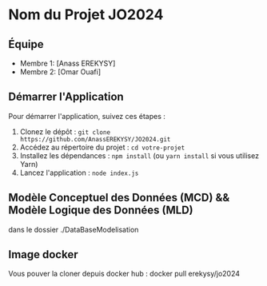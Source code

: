# Nom du Projet JO2024

## Équipe

- Membre 1: [Anass EREKYSY]
- Membre 2: [Omar Ouafi]

## Démarrer l'Application

Pour démarrer l'application, suivez ces étapes :

1. Clonez le dépôt : `git clone https://github.com/AnassEREKYSY/JO2024.git`
2. Accédez au répertoire du projet : `cd votre-projet`
3. Installez les dépendances : `npm install` (ou `yarn install` si vous utilisez Yarn)
4. Lancez l'application : `node index.js`


## Modèle Conceptuel des Données (MCD) && Modèle Logique des Données (MLD)

dans le dossier ./DataBaseModelisation

## Image docker

Vous pouver la cloner depuis docker hub : docker pull erekysy/jo2024






